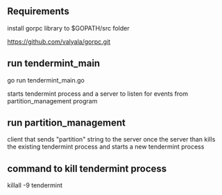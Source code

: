 ## Requirements
install gorpc library to $GOPATH/src folder

https://github.com/valyala/gorpc.git


## run tendermint_main
go run tendermint_main.go

starts tendermint process and a server to listen for events from partition_management program


## run partition_management
client that sends "partition" string to the server once
the server than kills the existing tendermint process and starts a new tendermint process


## command to kill tendermint process
killall -9 tendermint
